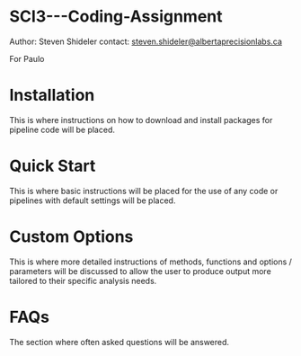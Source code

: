 # SCI3---Coding-Assignment
Author: Steven Shideler
contact: steven.shideler@albertaprecisionlabs.ca

For Paulo

# Installation

This is where instructions on how to download and install packages for pipeline code will be placed.

# Quick Start

This is where basic instructions will be placed for the use of any code or pipelines with default settings will be placed. 

# Custom Options

This is where more detailed instructions of methods, functions and options / parameters will be discussed to allow the user to produce output more tailored to their specific analysis needs. 

# FAQs 

The section where often asked questions will be answered. 

